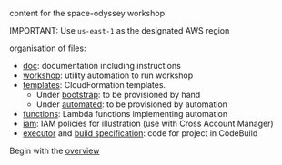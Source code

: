 content for the space-odyssey workshop

IMPORTANT: Use ```us-east-1``` as the designated AWS region

organisation of files:

- [doc](doc): documentation including instructions
- [workshop](workshop): utility automation to run workshop
- [templates](templates): CloudFormation templates. 
  - Under [bootstrap](templates/bootstrap): to be provisioned by hand
  - Under [automated](templates/automated): to be provisioned by automation
- [functions](functions): Lambda functions implementing automation  
- [iam](iam): IAM policies for illustration (use with Cross Account Manager)
- [executor](executor) and [build specification](buildspec.yml): code for project in CodeBuild

Begin with the [overview](doc/overview.md)
